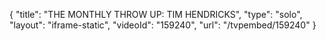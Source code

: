 {
    "title": "THE MONTHLY THROW UP: TIM HENDRICKS",
    "type": "solo",
    "layout": "iframe-static",
    "videoId": "159240",
    "url": "\/tvpembed\/159240"
}
